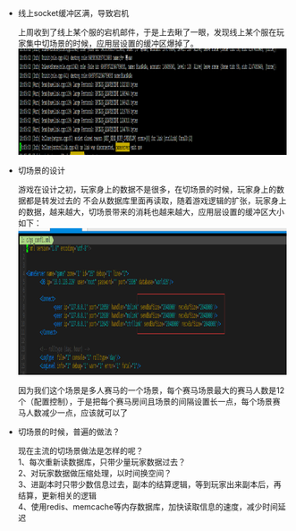 
* 线上socket缓冲区满，导致宕机  

    上周收到了线上某个服的宕机邮件，于是上去瞅了一眼，发现线上某个服在玩家集中切场景的时候，应用层设置的缓冲区爆掉了。
    <img src="/assets/20190403_1.png" alt="1.png" class="img-center" width="1369" height="190"/>

* 切场景的设计  

    游戏在设计之初，玩家身上的数据不是很多，在切场景的时候，玩家身上的数据都是转发过去的
    不会从数据库里面再读取，随着游戏逻辑的扩张，玩家身上的数据，越来越大，切场景带来的消耗也越来越大，应用层设置的缓冲区大小如下：  
    <img src="/assets/20190403_2.png" alt="2.png" class="img-center" width="1101" height="262"/>

    因为我们这个场景是多人赛马的一个场景，每个赛马场景最大的赛马人数是12个（配置控制），于是把每个赛马房间且场景的间隔设置长一点，每个场景赛马人数减少一点，应该就可以了

* 切场景的时候，普遍的做法？  

    现在主流的切场景做法是怎样的呢？   
    1、每次重新读数据库，只带少量玩家数据过去？  
    2、对玩家数据做压缩处理，以时间换空间？  
    3、进副本时只带少数信息过去，副本的结算逻辑，等到玩家出来副本后，再结算，更新相关的逻辑  
    4、使用redis、memcache等内存数据库，加快读取信息的速度，减少时间延迟

